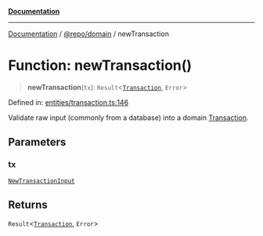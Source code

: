[**Documentation**](../../../README.md)

***

[Documentation](../../../README.md) / [@repo/domain](../README.md) / newTransaction

# Function: newTransaction()

> **newTransaction**(`tx`): `Result`\<[`Transaction`](../type-aliases/Transaction.md), `Error`\>

Defined in: [entities/transaction.ts:146](https://github.com/o3osatoshi/experiment/blob/67ff251451cab829206391b718d971ec20ce4dfb/packages/domain/src/entities/transaction.ts#L146)

Validate raw input (commonly from a database) into a domain [Transaction](../type-aliases/Transaction.md).

## Parameters

### tx

[`NewTransactionInput`](../type-aliases/NewTransactionInput.md)

## Returns

`Result`\<[`Transaction`](../type-aliases/Transaction.md), `Error`\>
